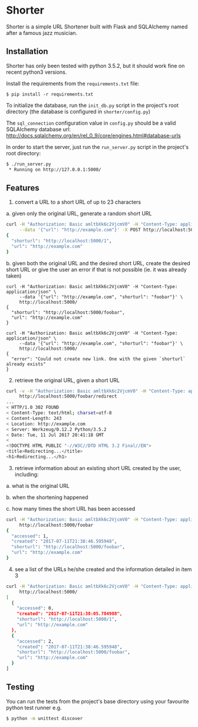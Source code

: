 # Shorter

Shorter is a simple URL Shortener built with Flask and SQLAlchemy named after a famous jazz musician.

## Installation

Shorter has only been tested with python 3.5.2, but it should work fine on recent python3 versions.

Install the requirements from the ``requirements.txt`` file:

```
$ pip install -r requirements.txt
```

To initialize the database, run the ``init_db.py`` script in the project's root directory (the database is configured in ``shorter/config.py``)

The ``sql_connection`` configuration value in ``config.py`` should be a valid SQLAlchemy database url: http://docs.sqlalchemy.org/en/rel_0_9/core/engines.html#database-urls

In order to start the server, just run the ``run_server.py`` script in the project's root directory:

```bash
$ ./run_server.py
 * Running on http://127.0.0.1:5000/
```

## Features

1. convert a URL to a short URL of up to 23 characters

a. given only the original URL, generate a random short URL
```bash
curl -H "Authorization: Basic amltbXk6c2VjcmV0" -H "Content-Type: application/json" \
     --data '{"url": "http://example.com"}' -X POST http://localhost:5000/
{
  "shorturl": "http://localhost:5000/1",
  "url": "http://example.com"
}
```
b. given both the original URL and the desired short URL, create the desired short URL or give the user an error if that is not possible (ie. it was already taken)
```
curl -H "Authorization: Basic amltbXk6c2VjcmV0" -H "Content-Type: application/json" \
     --data '{"url": "http://example.com", "shorturl": "foobar"}' \
     http://localhost:5000/
{
  "shorturl": "http://localhost:5000/foobar",
  "url": "http://example.com"
}

curl -H "Authorization: Basic amltbXk6c2VjcmV0" -H "Content-Type: application/json" \
     --data '{"url": "http://example.com", "shorturl": "foobar"}' \
     http://localhost:5000/
{
  "error": "Could not create new link. One with the given `shorturl` already exists"
}
```
2. retrieve the original URL, given a short URL
```bash
curl -v -H "Authorization: Basic amltbXk6c2VjcmV0" -H "Content-Type: application/json" \
     http://localhost:5000/foobar/redirect
...
< HTTP/1.0 302 FOUND
< Content-Type: text/html; charset=utf-8
< Content-Length: 243
< Location: http://example.com
< Server: Werkzeug/0.12.2 Python/3.5.2
< Date: Tue, 11 Jul 2017 20:41:18 GMT
<
<!DOCTYPE HTML PUBLIC "-//W3C//DTD HTML 3.2 Final//EN">
<title>Redirecting...</title>
<h1>Redirecting...</h1>
```

3. retrieve information about an existing short URL created by the user, including:

a. what is the original URL

b. when the shortening happened

c. how many times the short URL has been accessed
```bash
curl -H "Authorization: Basic amltbXk6c2VjcmV0" -H "Content-Type: application/json" \
     http://localhost:5000/foobar
{
  "accessed": 1,
  "created": "2017-07-11T21:38:46.595948",
  "shorturl": "http://localhost:5000/foobar",
  "url": "http://example.com"
}
```

4. see a list of the URLs he/she created and the information detailed in item 3
```bash
curl -H "Authorization: Basic amltbXk6c2VjcmV0" -H "Content-Type: application/json" \
     http://localhost:5000/
[
  {
    "accessed": 0,
    "created": "2017-07-11T21:38:05.784988",
    "shorturl": "http://localhost:5000/1",
    "url": "http://example.com"
  },
  {
    "accessed": 2,
    "created": "2017-07-11T21:38:46.595948",
    "shorturl": "http://localhost:5000/foobar",
    "url": "http://example.com"
  }
]
```

## Testing

You can run the tests from the project's base directory using your favourite python test runner e.g.

```bash
$ python -m unittest discover
```

